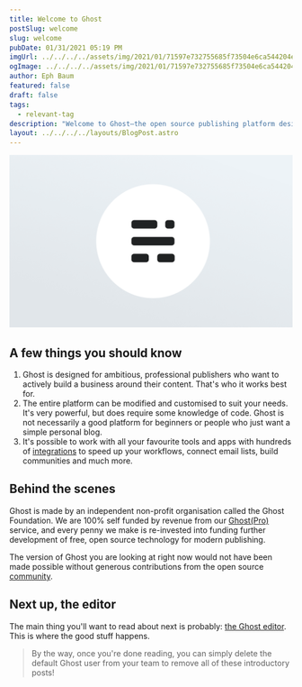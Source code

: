 ```yaml
---
title: Welcome to Ghost
postSlug: welcome
slug: welcome
pubDate: 01/31/2021 05:19 PM
imgUrl: ../../../../assets/img/2021/01/71597e732755685f73504e6ca544204efd6b9d78.png
ogImage: ../../../../assets/img/2021/01/71597e732755685f73504e6ca544204efd6b9d78.png
author: Eph Baum
featured: false
draft: false
tags:
  - relevant-tag
description: "Welcome to Ghost—the open source publishing platform designed for ambitious, professional publishers. Discover how this Node.js CMS powers everything from personal blogs to enterprise publications, complete with customization options and the community that makes it all possible."
layout: ../../../../layouts/BlogPost.astro
---
```


![Featured Image](../../../../assets/img/2021/01/71597e732755685f73504e6ca544204efd6b9d78.png)

**A few things you should know**
--------------------------------

1.  Ghost is designed for ambitious, professional publishers who want to actively build a business around their content. That's who it works best for.
2.  The entire platform can be modified and customised to suit your needs. It's very powerful, but does require some knowledge of code. Ghost is not necessarily a good platform for beginners or people who just want a simple personal blog.
3.  It's possible to work with all your favourite tools and apps with hundreds of [integrations](https://ghost.org/integrations/) to speed up your workflows, connect email lists, build communities and much more.

Behind the scenes
-----------------

Ghost is made by an independent non-profit organisation called the Ghost Foundation. We are 100% self funded by revenue from our [Ghost(Pro)](https://ghost.org/pricing) service, and every penny we make is re-invested into funding further development of free, open source technology for modern publishing.

The version of Ghost you are looking at right now would not have been made possible without generous contributions from the open source [community](https://github.com/TryGhost).

Next up, the editor
-------------------

The main thing you'll want to read about next is probably: [the Ghost editor](__GHOST_URL__/the-editor/). This is where the good stuff happens.

> By the way, once you're done reading, you can simply delete the default Ghost user from your team to remove all of these introductory posts!
